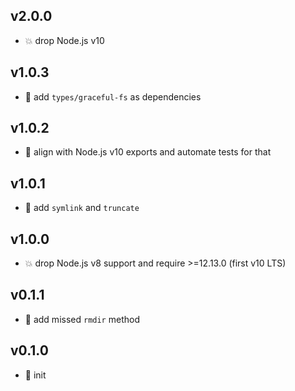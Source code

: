 ## v2.0.0

* 💥 drop Node.js v10

## v1.0.3

* 🐞 add `types/graceful-fs` as dependencies

## v1.0.2

* 🐞 align with Node.js v10 exports and automate tests for that

## v1.0.1

* 🐞 add `symlink` and `truncate`

## v1.0.0

* 💥 drop Node.js v8 support and require >=12.13.0 (first v10 LTS)

## v0.1.1

* 🐞 add missed `rmdir` method

## v0.1.0

* 🐣 init
